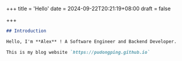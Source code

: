 +++
title = 'Hello'
date = 2024-09-22T20:21:19+08:00
draft = false

+++

```markdown
## Introduction

Hello, I'm **Alex** ! A Software Engineer and Backend Developer.

This is my blog website `https://pudongping.github.io` 
```
